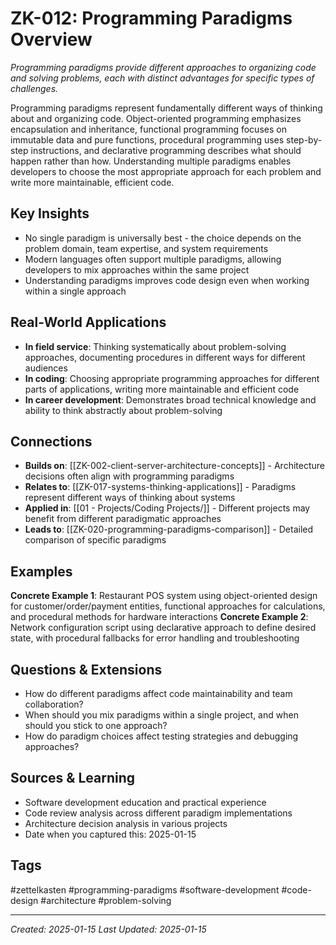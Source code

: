 # ZK-012: Programming Paradigms Overview

*Programming paradigms provide different approaches to organizing code and solving problems, each with distinct advantages for specific types of challenges.*

Programming paradigms represent fundamentally different ways of thinking about and organizing code. Object-oriented programming emphasizes encapsulation and inheritance, functional programming focuses on immutable data and pure functions, procedural programming uses step-by-step instructions, and declarative programming describes what should happen rather than how. Understanding multiple paradigms enables developers to choose the most appropriate approach for each problem and write more maintainable, efficient code.

## Key Insights
- No single paradigm is universally best - the choice depends on the problem domain, team expertise, and system requirements
- Modern languages often support multiple paradigms, allowing developers to mix approaches within the same project
- Understanding paradigms improves code design even when working within a single approach

## Real-World Applications
- **In field service**: Thinking systematically about problem-solving approaches, documenting procedures in different ways for different audiences
- **In coding**: Choosing appropriate programming approaches for different parts of applications, writing more maintainable and efficient code
- **In career development**: Demonstrates broad technical knowledge and ability to think abstractly about problem-solving

## Connections
- **Builds on**: [[ZK-002-client-server-architecture-concepts]] - Architecture decisions often align with programming paradigms
- **Relates to**: [[ZK-017-systems-thinking-applications]] - Paradigms represent different ways of thinking about systems
- **Applied in**: [[01 - Projects/Coding Projects/]] - Different projects may benefit from different paradigmatic approaches
- **Leads to**: [[ZK-020-programming-paradigms-comparison]] - Detailed comparison of specific paradigms

## Examples
**Concrete Example 1**: Restaurant POS system using object-oriented design for customer/order/payment entities, functional approaches for calculations, and procedural methods for hardware interactions
**Concrete Example 2**: Network configuration script using declarative approach to define desired state, with procedural fallbacks for error handling and troubleshooting

## Questions & Extensions
- How do different paradigms affect code maintainability and team collaboration?
- When should you mix paradigms within a single project, and when should you stick to one approach?
- How do paradigm choices affect testing strategies and debugging approaches?

## Sources & Learning
- Software development education and practical experience
- Code review analysis across different paradigm implementations
- Architecture decision analysis in various projects
- Date when you captured this: 2025-01-15

## Tags
#zettelkasten #programming-paradigms #software-development #code-design #architecture #problem-solving

---
*Created: 2025-01-15*
*Last Updated: 2025-01-15*
